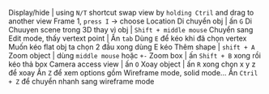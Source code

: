 Display/hide | using `N/T` shortcut
swap view by `holding Ctril` and drag to another view
Frame 1, `press I` -> choose Location
Di chuyển obj | ấn `G`
Di Chuuyen scene trong 3D thay vì obj | `Shift + middle mouse`
Chuyển sang Edit mode, thấy vertext point | Ấn `tab`
  Dùng `E` để kéo khi đã chọn vertex
  Muốn kéo flat obj ta chọn 2 đầu xong dùng E kéo
Thêm shape | `shift + A`
Zoom object | dùng `middle mouse` hoặc `+-`
Zoom box | ấn `Shift + B` xong rồi kéo thả box
Camera access view | ấn `O`
Xoay object | ấn `R` xong chọn x y z để xoay
Ấn `Z` để xem options gồm Wireframe mode, solid mode...
Ấn `Ctril + Z` để chuyển nhanh sang wireframe mode
